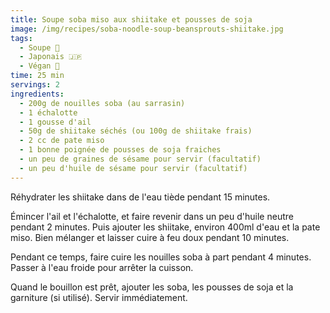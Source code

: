 ```yaml
---
title: Soupe soba miso aux shiitake et pousses de soja
image: /img/recipes/soba-noodle-soup-beansprouts-shiitake.jpg
tags:
  - Soupe 🥣
  - Japonais 🇯🇵
  - Végan 🌱
time: 25 min
servings: 2
ingredients:
  - 200g de nouilles soba (au sarrasin)
  - 1 échalotte
  - 1 gousse d'ail
  - 50g de shiitake séchés (ou 100g de shiitake frais)
  - 2 cc de pate miso
  - 1 bonne poignée de pousses de soja fraiches
  - un peu de graines de sésame pour servir (facultatif)
  - un peu d'huile de sésame pour servir (facultatif)
---
```

Réhydrater les shiitake dans de l'eau tiède pendant 15 minutes.

Émincer l'ail et l'échalotte, et faire revenir dans un peu d'huile neutre pendant 2 minutes. Puis ajouter les shiitake, environ 400ml d'eau et la pate miso. Bien mélanger et laisser cuire à feu doux pendant 10 minutes.

Pendant ce temps, faire cuire les nouilles soba à part pendant 4 minutes. Passer à l'eau froide pour arrêter la cuisson.

Quand le bouillon est prêt, ajouter les soba, les pousses de soja et la garniture (si utilisé). Servir immédiatement.